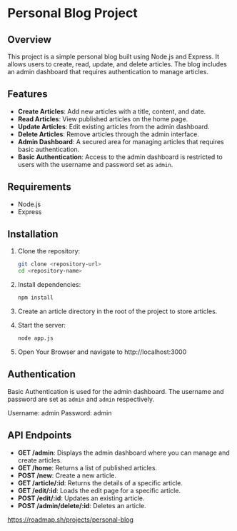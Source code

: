 # Personal Blog Project

## Overview

This project is a simple personal blog built using Node.js and Express. It allows users to create, read, update, and delete articles. The blog includes an admin dashboard that requires authentication to manage articles.

## Features

- **Create Articles**: Add new articles with a title, content, and date.
- **Read Articles**: View published articles on the home page.
- **Update Articles**: Edit existing articles from the admin dashboard.
- **Delete Articles**: Remove articles through the admin interface.
- **Admin Dashboard**: A secured area for managing articles that requires basic authentication.
- **Basic Authentication**: Access to the admin dashboard is restricted to users with the username and password set as `admin`.

## Requirements

- Node.js
- Express

## Installation

1. Clone the repository:

   ```bash
   git clone <repository-url>
   cd <repository-name>

   ```

2. Install dependencies:

   ```bash
   npm install
   ```

3. Create an article directory in the root of the project to store articles.

4. Start the server:

   ```bash
   node app.js
   ```

5. Open Your Browser and navigate to http://localhost:3000

## Authentication

Basic Authentication is used for the admin dashboard.
The username and password are set as `admin` and `admin` respectively.

Username: admin
Password: admin

## API Endpoints

- **GET /admin**: Displays the admin dashboard where you can manage and create articles.
- **GET /home**: Returns a list of published articles.
- **POST /new**: Create a new article.
- **GET /article/:id**: Returns the details of a specific article.
- **GET /edit/:id**: Loads the edit page for a specific article.
- **POST /edit/:id**: Updates an existing article.
- **POST /admin/delete/:id**: Deletes an article.

https://roadmap.sh/projects/personal-blog
